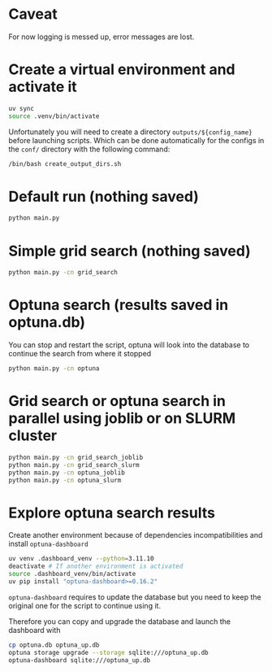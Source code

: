 # Caveat
For now logging is messed up, error messages are lost.

# Create a virtual environment and activate it
```bash
uv sync
source .venv/bin/activate
```

Unfortunately you will need to create a directory `outputs/${config_name}` before launching scripts. Which can be done automatically for the configs in the `conf/` directory with the following command:
```bash
/bin/bash create_output_dirs.sh
```

# Default run (nothing saved)

```bash
python main.py
```

# Simple grid search (nothing saved)

```bash
python main.py -cn grid_search
```

# Optuna search (results saved in optuna.db)

You can stop and restart the script, optuna will look into the database to continue the search from where it stopped
```bash
python main.py -cn optuna
```

# Grid search or optuna search in parallel using joblib or on SLURM cluster

```bash
python main.py -cn grid_search_joblib
python main.py -cn grid_search_slurm
python main.py -cn optuna_joblib
python main.py -cn optuna_slurm
```

# Explore optuna search results
Create another environment because of dependencies incompatibilities and install `optuna-dashboard`
```bash
uv venv .dashboard_venv --python=3.11.10
deactivate # If another environment is activated
source .dashboard_venv/bin/activate
uv pip install "optuna-dashboard>=0.16.2"
```

`optuna-dashboard` requires to update the database but you need to keep the original one for the script to continue using it.

Therefore you can copy and upgrade the database and launch the dashboard with
```bash
cp optuna.db optuna_up.db
optuna storage upgrade --storage sqlite:///optuna_up.db
optuna-dashboard sqlite:///optuna_up.db
```
